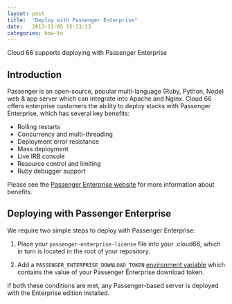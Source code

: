 ```yaml
---
layout: post
title:  "Deploy with Passenger Enterprise"
date:   2013-11-05 15:33:13
categories: how-to
---
```


<p class="lead">Cloud 66 supports deploying with Passenger Enterprise</p>

## Introduction

Passenger is an open-source, popular multi-language (Ruby, Python, Node) web & app server which can integrate into Apache and Nginx. Cloud 66 offers enterprise customers the ability to deploy stacks with Passenger Enterprise, which has several key benefits:

- Rolling restarts
- Concurrency and multi-threading
- Deployment error resistance
- Mass deployment
- Live IRB console
- Resource control and limiting
- Ruby debugger support

Please see the [Passenger Enterprise website](https://www.phusionpassenger.com/enterprise) for more information about benefits.

## Deploying with Passenger Enterprise

We require two simple steps to deploy with Passenger Enterprise:

1. Place your `passenger-enterprise-license` file into your .cloud66, which in turn is located in the root of your repository.

2. Add a `PASSENGER_ENTERPRISE_DOWNLOAD_TOKEN` [environment variable](/stack-features/using-env-vars.html) which contains the value of your Passenger Enterprise download token.

If both these conditions are met, any Passenger-based server is deployed with the Enterprise edition installed.